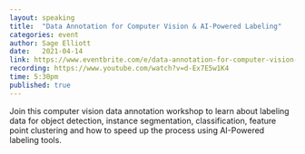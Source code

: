 ```yaml
---
layout: speaking
title:  "Data Annotation for Computer Vision & AI-Powered Labeling"
categories: event
author: Sage Elliott
date:   2021-04-14
link: https://www.eventbrite.com/e/data-annotation-for-computer-vision-ai-powered-labeling-tickets-148378699685
recording: https://www.youtube.com/watch?v=d-Ex7E5w1K4
time: 5:30pm
published: true
---
```


Join this computer vision data annotation workshop to learn about labeling data for object detection, instance segmentation, classification, feature point clustering and how to speed up the process using AI-Powered labeling tools.